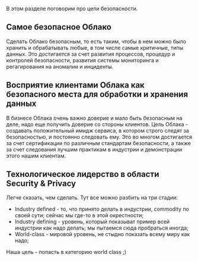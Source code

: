 В этом разделе поговорим про цели безопасности.

## Самое безопасное Облако

Сделать Облако безопасным, то есть таким, чтобы в нем можно было хранить и обрабатывать любые, в том числе самые критичные, типы данных. Это достигается за счет развития процессов, процедур и контролей безопасности, развития системы мониторинга и регагирования на аномалии и инциденты.

## Восприятие клиентами Облака как безопасного места для обработки и хранения данных

В бизнесе Облака очень важно доверие и мало быть безопасным на деле, надо еще получить доверие со стороны клиентов. Цель Облака - создавать положительный имидж сервиса, в котором строго следят за безопасностью, и постоянно следовать ему. Это во многом достигается за счет сертификации по различным стандартам безопасности, а также за счет следования лучшим практикам в индустрии и демонстрации этого нашим клиентам.

## Технологическое лидерство в области Security & Privacy

Легче сказать, чем сделать. Тут все можно разбить на три стадии:

* Industry defined - то, что принято делать в индустрии, commodity по своей сути; сейчас мы где-то в этой окрестности;
* Industry defining - уровень, который показыват пример всей индустрии как надо делать; мы пытаемся сюда пробраться иногда;
* World-class - мировой уровень, не стыдно показать всему миру как надо;

Наша цель - попасть в категорию world class ;)
